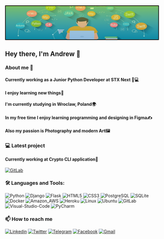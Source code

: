 ![Header](https://github.com/Brainisthekey/Brainisthekey/blob/main/assets/Profile_image.png)

## Hey there, I'm Andrew 👋
### About me 🚀
#### Currently working as a Junior Python Developer at STX Next 💼💻
#### I enjoy learning new things🧠
#### I'm currently studying in Wroclaw, Poland🌍
#### In my free time I enjoy learning programming and designing in Figma✍
#### Also my passion is Photography and modern Art🖼️
### 💻 Latest project
#### Currently working at Crypto CLI application💼
[![GitLab](https://img.shields.io/badge/-GitLab-2000b1?&logo=GitLab&)](https://gitlab.com/artso003/crypto-cli)
### 🛠️ Languages and Tools: 
![Python](https://img.shields.io/badge/-Python-090909?style=for-the-badge&logo=python)
![Django](https://img.shields.io/badge/-django-090909?style=for-the-badge&logo=django&logoColor=607957)
![Flask](https://img.shields.io/badge/-flask-090909?style=for-the-badge&logo=flask&logoColor=white)
![HTML5](https://img.shields.io/badge/-html5-090909?style=for-the-badge&logo=html5&logoColor=fb9902)
![CSS3](https://img.shields.io/badge/-css-090909?style=for-the-badge&logo=css3&logoColor=208efd)
![PostgreSQL](https://img.shields.io/badge/-PostgreSQL-090909?style=for-the-badge&logo=postgreSQL&logoColor=219EBC)
![SQLite](https://img.shields.io/badge/-SQLite-090909?style=for-the-badge&logo=SQLite&logoColor=8ECAE6)
![Docker](https://img.shields.io/badge/-Docker-090909?style=for-the-badge&logo=Docker)
![Amazon_AWS](https://img.shields.io/badge/-Amazon_AWS-090909?style=for-the-badge&logo=Amazon-AWS)
![Heroku](https://img.shields.io/badge/-Heroku-090909?style=for-the-badge&logo=Heroku&logoColor=7209B7)
![Linux](https://img.shields.io/badge/-Linux-090909?style=for-the-badge&logo=linux&logoColor=white)
![Ubuntu](https://img.shields.io/badge/-Ubuntu-090909?style=for-the-badge&logo=Ubuntu)
![GitLab](https://img.shields.io/badge/-Gitlab-090909?style=for-the-badge&logo=Gitlab)
![Visual-Studio-Code](https://img.shields.io/badge/-Visual_Studio_Code-090909?style=for-the-badge&logo=Visual-Studio-Code&logoColor=007ACC)
![PyCharm](https://img.shields.io/badge/-PyCharm-090909?style=for-the-badge&logo=PyCharm&logoColor=2A9D8F)

### 📫  How to reach me
[![Linkedin](https://img.shields.io/badge/-Linkedin-090909?style=for-the-badge&logo=Linkedin)](https://www.linkedin.com/in/andrii-alieksieiev-62a8b7212/)
[![Twitter](https://img.shields.io/badge/-Twitter-090909?style=for-the-badge&logo=Twitter)](https://twitter.com/Brain_keyy)
[![Telegram](https://img.shields.io/badge/-Telegram-090909?style=for-the-badge&logo=Telegram)](https://t.me/ne_budi_meniya)
[![Facebook](https://img.shields.io/badge/-Facebook-090909?style=for-the-badge&logo=Facebook)](https://www.facebook.com/AndriiSpaycee)
[![Gmail](https://img.shields.io/badge/-Gmail-090909?style=for-the-badge&logo=Gmail)](mailto:andriialieksieiev@gmail.com)

